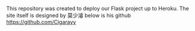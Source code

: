 This repository was created to deploy our Flask project up to Heroku.
The site itself is designed by 莫少濬
below is his github
https://github.com/Cigarayy
